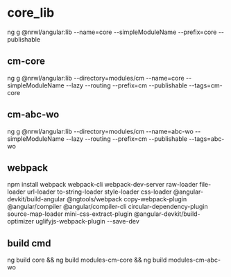 # core_lib

ng g @nrwl/angular:lib --name=core  --simpleModuleName  --prefix=core --publishable

## cm-core

ng g @nrwl/angular:lib --directory=modules/cm --name=core  --simpleModuleName --lazy --routing  --prefix=cm --publishable --tags=cm-core

## cm-abc-wo

ng g @nrwl/angular:lib --directory=modules/cm --name=abc-wo  --simpleModuleName --lazy --routing  --prefix=cm --publishable --tags=abc-wo

## webpack

npm install webpack webpack-cli webpack-dev-server raw-loader file-loader url-loader to-string-loader style-loader css-loader @angular-devkit/build-angular @ngtools/webpack copy-webpack-plugin @angular/compiler @angular/compiler-cli circular-dependency-plugin source-map-loader mini-css-extract-plugin @angular-devkit/build-optimizer uglifyjs-webpack-plugin --save-dev

## build cmd

ng build core && ng build modules-cm-core && ng build modules-cm-abc-wo
